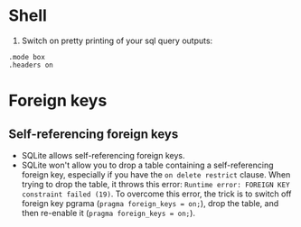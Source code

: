 # Shell
1. Switch on pretty printing of your sql query outputs:
```
.mode box
.headers on
```

# Foreign keys
## Self-referencing foreign keys
- SQLite allows self-referencing foreign keys.
- SQLite won't allow you to drop a table containing a self-referencing foreign key, especially if you have the `on delete restrict` clause. When trying to drop the table, it throws this error: `Runtime error: FOREIGN KEY constraint failed (19)`. To overcome this error, the trick is to switch off foreign key pgrama (`pragma foreign_keys = on;`), drop the table, and then re-enable it (`pragma foreign_keys = on;`).
